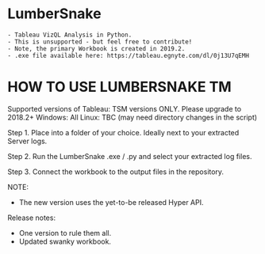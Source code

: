 # LumberSnake
	- Tableau VizQL Analysis in Python.
	- This is unsupported - but feel free to contribute!
	- Note, the primary Workbook is created in 2019.2.
	- .exe file available here: https://tableau.egnyte.com/dl/0j13U7qEMH

HOW TO USE LUMBERSNAKE TM
=========================================
Supported versions of Tableau: TSM versions ONLY. Please upgrade to 2018.2+
Windows: All
Linux: TBC (may need directory changes in the script)

Step 1.
Place into a folder of your choice. Ideally next to your extracted Server logs.

Step 2.
Run the LumberSnake .exe / .py and select your extracted log files. 

Step 3.
Connect the workbook to the output files in the repository.


NOTE:
- The new version uses the yet-to-be released Hyper API.

Release notes:
- One version to rule them all.
- Updated swanky workbook.
